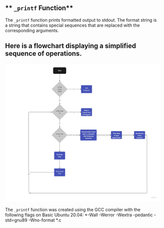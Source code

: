 ## ** `_printf` Function**

The `_printf` function prints formatted output to stdout.
The format string is a string that contains special sequences
that are replaced with the corresponding arguments. 

## Here is a flowchart displaying a simplified sequence of operations.

![Image Link](https://github.com/cpmoore0317/holbertonschool-printf/blob/master/Flow%20chart%20for%20_printf.c.jpg)

The `_printf` function was created using the GCC compiler with the following flags on Basic Ubuntu 20.04:
*-Wall -Werror -Wextra -pedantic -std=gnu89 -Wno-format *.c
